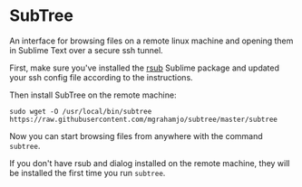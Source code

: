 # SubTree

An interface for browsing files on a remote linux machine and opening them in Sublime Text over a secure ssh tunnel.

First, make sure you've installed the [rsub](https://github.com/henrikpersson/rsub) Sublime package and updated your ssh config file according to the instructions.

Then install SubTree on the remote machine:
```
sudo wget -O /usr/local/bin/subtree https://raw.githubusercontent.com/mgrahamjo/subtree/master/subtree
```

Now you can start browsing files from anywhere with the command `subtree`.

If you don't have rsub and dialog installed on the remote machine, they will be installed the first time you run `subtree`. 
